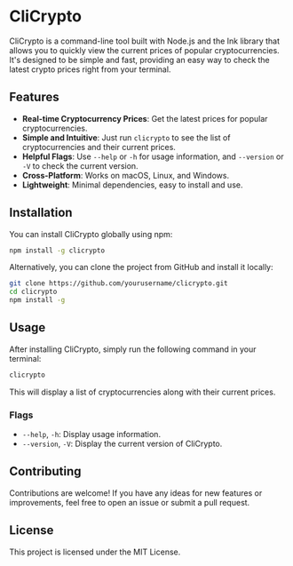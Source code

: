 # CliCrypto

CliCrypto is a command-line tool built with Node.js and the Ink library that allows you to quickly view the current prices of popular cryptocurrencies. It's designed to be simple and fast, providing an easy way to check the latest crypto prices right from your terminal.

## Features

- **Real-time Cryptocurrency Prices**: Get the latest prices for popular cryptocurrencies.
- **Simple and Intuitive**: Just run `clicrypto` to see the list of cryptocurrencies and their current prices.
- **Helpful Flags**: Use `--help` or `-h` for usage information, and `--version` or `-V` to check the current version.
- **Cross-Platform**: Works on macOS, Linux, and Windows.
- **Lightweight**: Minimal dependencies, easy to install and use.

## Installation

You can install CliCrypto globally using npm:

```bash
npm install -g clicrypto
```

Alternatively, you can clone the project from GitHub and install it locally:

```bash
git clone https://github.com/yourusername/clicrypto.git
cd clicrypto
npm install -g
```

## Usage

After installing CliCrypto, simply run the following command in your terminal:

```bash
clicrypto
```

This will display a list of cryptocurrencies along with their current prices.

### Flags

- `--help`, `-h`: Display usage information.
- `--version`, `-V`: Display the current version of CliCrypto.

## Contributing

Contributions are welcome! If you have any ideas for new features or improvements, feel free to open an issue or submit a pull request.

## License

This project is licensed under the MIT License.
